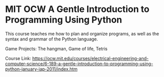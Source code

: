# MIT OCW A Gentle Introduction to Programming Using Python

This course teaches me how to plan and organize programs, as well as the syntax and grammar of the Python language. 

Game Projects: The hangman, Game of life, Tetris

Course Link:
https://ocw.mit.edu/courses/electrical-engineering-and-computer-science/6-189-a-gentle-introduction-to-programming-using-python-january-iap-2011/index.htm
